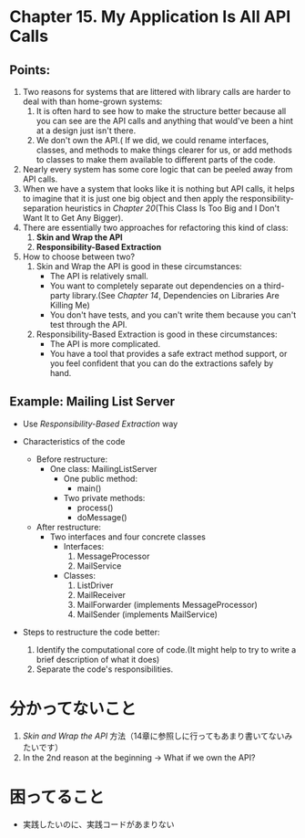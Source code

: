 # Chapter 15. My Application Is All API Calls

## Points:
1. Two reasons for systems that are littered with library calls are harder to deal with than home-grown systems:
    1. It is often hard to see how to make the structure better because all you can see are the API calls and anything that would've been a hint at a design just isn't there.
    1. We don't own the API.( If we did, we could rename interfaces, classes, and methods to make things clearer for us, or add methods to classes to make them available to different parts of the code.
1. Nearly every system has some core logic that can be peeled away from API calls.
1. When we have a system that looks like it is nothing but API calls, it helps to imagine that it is just one big object and then apply the responsibility-separation heuristics in *Chapter 20*(This Class Is Too Big and I Don't Want It to Get Any Bigger).
1. There are essentially two approaches for refactoring this kind of class:
    1. **Skin and Wrap the API**
    1. **Responsibility-Based Extraction**
1. How to choose between two?
    1. Skin and Wrap the API is good in these circumstances:
        * The API is relatively small.
        * You want to completely separate out dependencies on a third-party library.(See *Chapter 14*, Dependencies on Libraries Are Killing Me)
        * You don't have tests, and you can't write them because you can't test through the API.
    1. Responsibility-Based Extraction is good in these circumstances:
        * The API is more complicated.
        * You have a tool that provides a safe extract method support, or you feel confident that you can do the extractions safely by hand.

## Example: Mailing List Server

* Use _Responsibility-Based Extraction_ way

* Characteristics of the code
    * Before restructure:
        * One class: MailingListServer
            * One public method:
                * main()
            * Two private methods:
                * process()
                * doMessage()
    * After restructure:
        * Two interfaces and four concrete classes
            * Interfaces:
                1. MessageProcessor
                1. MailService
            * Classes:
                1. ListDriver
                1. MailReceiver
                1. MailForwarder (implements MessageProcessor)
                1. MailSender (implements MailService)

* Steps to restructure the code better:
    1. Identify the computational core of code.(It might help to try to write a brief description of what it does)
    1. Separate the code's responsibilities.

# 分かってないこと

1. _Skin and Wrap the API_ 方法（14章に参照しに行ってもあまり書いてないみたいです）
2.  In the 2nd reason at the beginning -> What if we own the API?

# 困ってること

* 実践したいのに、実践コードがあまりない

